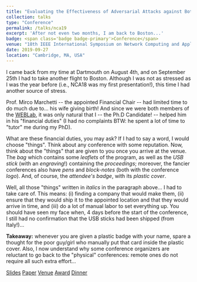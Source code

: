 ```yaml
---
title: "Evaluating the Effectiveness of Adversarial Attacks against Botnet Detectors"
collection: talks
type: "Conference"
permalink: /talks/nca19
excerpt: 'After not even two months, I am back to Boston...'
badge: <span class='badge badge-primary'>Conference</span> 
venue: "18th IEEE International Symposium on Network Computing and Applications"
date: 2019-09-27
location: "Cambridge, MA, USA"
---
```

 
I came back from my time at Dartmouth on August 4th, and on September 25th I had to take another flight to Boston. Although I was not as stressed as I was the year before (i.e., NCA18 was my first presentation!), this time I had another source of stress.
 
Prof. Mirco Marchetti -- the appointed Financial Chair -- had limited time to do much due to... his wife giving birth! And since we were both members of the [WEBLab](https://weblab.ing.unimore.it/people/), it was only natural that I -- the Ph.D Candidate! -- helped him in his "financial duties" (I had no complaints BTW: he spent a lot of time to "tutor" me during my PhD).

What are these financial duties, you may ask? If I had to say a word, I would choose "things". Think about any conference with some reputation. Now, think about the "things" that are given to you once you arrive at the venue. The <i>bag</i> which contains some <i>leaflets</i> of the program, as well as the <i>USB stick</i> (with an <i>engraving</i>!) containing the <i>proceedings</i>; moreover, the fancier conferences also have <i>pens</i> and <i>block-notes</i> (both with the conference <i>logo</i>). And, of course, the <i>attendee's badge</i>, with its <i>plastic cover</i>.

Well, all those "things" written in <i>italics</i> in the paragraph above... I had to take care of. This means: (i) finding a company that would make them, (ii) ensure that they would ship it to the appointed location and that they would arrive in time, and (iii) do a lot of manual labor to set everything up. You should have seen my face when, 4 days before the start of the conference, I still had no confirmation that the USB sticks had been shipped (from Italy!)...

<b>Takeaway:</b> whenever you are given a plastic badge with your name, spare a thought for the poor guy/girl who manually put that card inside the plastic cover. Also, I now understand why some conference organizers are reluctant to go back to the "physical" conferences: remote ones do not require all such extra effort...


<a class="btn btn-outline-primary my-1 mr-1 btn-sm" href="https://gioapru.github.io/files/papers/nca19/nca19_slides.pdf" target="_blank" rel="noopener">Slides</a>
<a class="btn btn-outline-primary my-1 mr-1 btn-sm" href="https://gioapru.github.io/publications/nca19" target="_blank" rel="noopener">Paper</a>
<a class="btn btn-outline-primary my-1 mr-1 btn-sm" href="https://www.nca-ieee.org/2019/conference_program.html" target="_blank" rel="noopener">Venue</a>
<a class="btn btn-outline-primary my-1 mr-1 btn-sm" href="https://gioapru.github.io/files/talks/images/nca19_award.jpg" target="_blank" rel="noopener">Award</a>
<a class="btn btn-outline-primary my-1 mr-1 btn-sm" href="https://gioapru.github.io/files/talks/images/nca19_dinner.jpg" target="_blank" rel="noopener">Dinner</a>